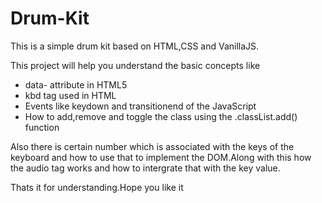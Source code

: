 # Drum-Kit
This is a simple drum kit based on HTML,CSS and VanillaJS.

This project will help you understand the basic concepts like 
<ul>
  <li>data- attribute in HTML5</li>
  <li> kbd tag used in HTML </li>
  <li> Events like keydown and transitionend of the JavaScript </li>
  <li> How to add,remove and toggle the class using the .classList.add() function </li>
</ul>

Also there is certain number which is associated with the keys of the keyboard and how to use that to implement the DOM.Along with this how the audio tag works and how to intergrate that with the key value.

Thats it for understanding.Hope you like it
